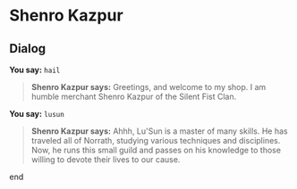 # Shenro Kazpur
## Dialog

**You say:** `hail`



>**Shenro Kazpur says:** Greetings, and welcome to my shop. I am humble merchant Shenro Kazpur of the Silent Fist Clan.

**You say:** `lusun`



>**Shenro Kazpur says:** Ahhh, Lu'Sun is a master of many skills.  He has traveled all of Norrath, studying various techniques and disciplines.  Now, he runs this small guild and passes on his knowledge to those willing to devote their lives to our cause.

end
